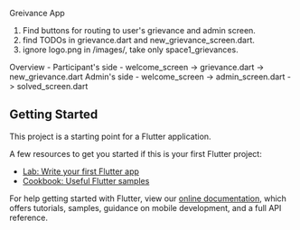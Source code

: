 Greivance App

1. Find buttons for routing to user's grievance and admin screen.
2. find TODOs in grievance.dart and new_grievance_screen.dart.
3. ignore logo.png in /images/, take only space1_grievances.


Overview -
 Participant's side - welcome_screen -> grievance.dart -> new_grievance.dart
 Admin's side - welcome_screen -> admin_screen.dart -> solved_screen.dart


## Getting Started

This project is a starting point for a Flutter application.

A few resources to get you started if this is your first Flutter project:

- [Lab: Write your first Flutter app](https://flutter.dev/docs/get-started/codelab)
- [Cookbook: Useful Flutter samples](https://flutter.dev/docs/cookbook)

For help getting started with Flutter, view our
[online documentation](https://flutter.dev/docs), which offers tutorials,
samples, guidance on mobile development, and a full API reference.

